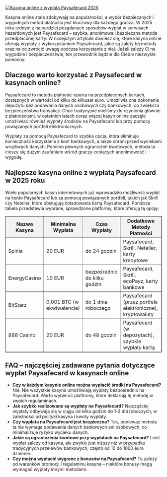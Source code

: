 [![Kasyna online z wypłatą Paysafecard 2025](https://123-caf.pages.dev/gitsignup.png)](https://vrmoo.ru/Bt82HjjY)

<div>     <p>Kasyna online stale zdobywają na popularności, a wybór bezpiecznych i wygodnych metod płatności jest kluczowy dla każdego gracza. W 2025 roku jednym z najbardziej pożądanych sposobów wypłat w serwisach hazardowych jest Paysafecard – szybka, anonimowa i bezpieczna metoda przedpłaconej karty. W niniejszym artykule dowiesz się, które kasyna online oferują wypłaty z wykorzystaniem Paysafecard, jakie są zalety tej metody oraz na co zwrócić uwagę podczas korzystania z niej. Jeżeli zależy Ci na wygodzie i bezpieczeństwie, ten przewodnik będzie dla Ciebie niezwykle pomocny.</p>    <h2>Dlaczego warto korzystać z Paysafecard w kasynach online?</h2>   <p>Paysafecard to metoda płatności oparta na przedpłaconych kartach, dostępnych w wartości od kilku do kilkuset euro. Umożliwia ona dokonanie depozytu bez podawania danych osobowych czy bankowych, co zwiększa bezpieczeństwo transakcji. Choć tradycyjnie mieliśmy do czynienia głównie z płatnościami, w ostatnich latach coraz więcej kasyn online zaczęło umożliwiać również wypłaty środków na Paysafecard lub przy pomocy powiązanych portfeli elektronicznych.</p>   <p>Wypłaty za pomocą Paysafecard to szybka opcja, która eliminuje konieczność korzystania z kont bankowych, a także chroni przed wyciekami wrażliwych danych. Pomimo pewnych ograniczeń kwotowych, metoda ta cieszy się dużym zaufaniem wśród graczy ceniących anonimowość i wygodę.</p>    <h2>Najlepsze kasyna online z wypłatą Paysafecard w 2025 roku</h2>   <p>Wiele popularnych kasyn internetowych już wprowadziło możliwość wypłat na konto Paysafecard lub za pomocą powiązanych portfeli, takich jak Skrill czy Neteller, które obsługują doładowania kartą Paysafecard. Poniższa tabela przedstawia wybrane, sprawdzone platformy, które oferują tę opcję:</p>    <table border="1" cellspacing="0" cellpadding="6" style="border-collapse: collapse; width: 100%; max-width: 600px;">     <thead>       <tr style="background-color: #f2f2f2;">         <th>Nazwa Kasyna</th>         <th>Minimalna Wypłata</th>         <th>Czas Wypłaty</th>         <th>Dodatkowe Metody Płatności</th>       </tr>     </thead>     <tbody>       <tr>         <td>Spinia</td>         <td>20 EUR</td>         <td>do 24 godzin</td>         <td>Paysafecard, Skrill, Neteller, karty kredytowe</td>       </tr>       <tr>         <td>EnergyCasino</td>         <td>10 EUR</td>         <td>bezpośrednio do kilku godzin</td>         <td>Paysafecard, Skrill, ecoPayz, karty bankowe</td>       </tr>       <tr>         <td>BitStarz</td>         <td>0,001 BTC (w ekwiwalencie)</td>         <td>do 1 dnia roboczego</td>         <td>Paysafecard (przez portfele elektroniczne), kryptowaluty</td>       </tr>       <tr>         <td>888 Casino</td>         <td>20 EUR</td>         <td>do 48 godzin</td>         <td>Paysafecard (w depozytach), szybkie wypłaty kartą</td>       </tr>     </tbody>   </table>    <h2>FAQ – najczęściej zadawane pytania dotyczące wypłat Paysafecard w kasynach online</h2>   <ul>     <li><strong>Czy w każdym kasynie online można wypłacić środki na Paysafecard?</strong> Nie. Nie wszystkie kasyna umożliwiają wypłaty bezpośrednio na Paysafecard. Warto wybierać platformy, które deklarują tę metodę w swoich regulaminach.</li>     <li><strong>Jak szybko realizowane są wypłaty na Paysafecard?</strong> Najczęściej wypłaty odbywają się w ciągu od kilku godzin do 1-2 dni roboczych, w zależności od polityki kasyna i kwoty wypłaty.</li>     <li><strong>Czy wypłata na Paysafecard jest bezpieczna?</strong> Tak, ponieważ metoda ta nie wymaga podawania danych bankowych ani osobowych, co minimalizuje ryzyko wycieku danych.</li>     <li><strong>Jakie są ograniczenia kwotowe przy wypłatach na Paysafecard?</strong> Limit wypłat zależy od kasyna, ale zwykle jest niższy niż w przypadku tradycyjnych przelewów bankowych, często od 10 do 1000 euro dziennie.</li>     <li><strong>Czy można wypłacić wygrane z bonusów na Paysafecard?</strong> To zależy od warunków promocji i regulaminu kasyna – niektóre bonusy mogą wymagać wypłaty innymi metodami.</li>   </ul> </div>